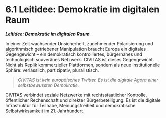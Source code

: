 # 6.1 Leitidee: Demokratie im digitalen Raum

_**Leitidee: Demokratie im digitalen Raum**_

In einer Zeit wachsender Unsicherheit, zunehmender Polarisierung und algorithmisch getriebener Manipulation braucht Europa ein digitales Gegengewicht – ein demokratisch kontrolliertes, bürgernahes und technologisch souveränes Netzwerk. CIVITAS ist dieses Gegengewicht. Nicht als Replik kommerzieller Plattformen, sondern als neue institutionelle Sphäre: verlässlich, partizipativ, pluralistisch.

> _CIVITAS ist kein europäisches Twitter. Es ist die digitale Agora einer selbstbewussten Demokratie._

CIVITAS verbindet soziale Netzwerke mit rechtsstaatlicher Kontrolle, öffentlicher Rechenschaft und direkter Bürgerbeteiligung. Es ist die digitale Infrastruktur für Teilhabe, Meinungsfreiheit und demokratische Selbstwirksamkeit im 21. Jahrhundert.
